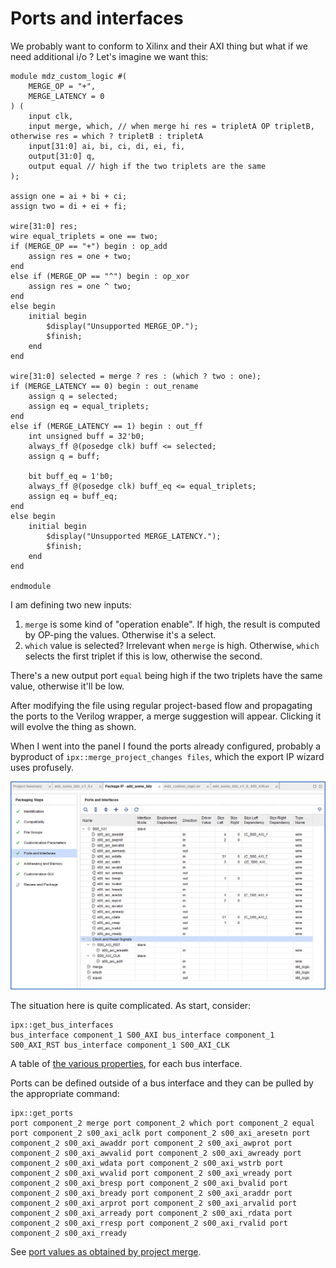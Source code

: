 # Ports and interfaces

We probably want to conform to Xilinx and their AXI thing but what if we need additional i/o ? Let's imagine we want this:

```
module mdz_custom_logic #(
    MERGE_OP = "+",
    MERGE_LATENCY = 0
) (
    input clk,
    input merge, which, // when merge hi res = tripletA OP tripletB, otherwise res = which ? tripletB : tripletA 
    input[31:0] ai, bi, ci, di, ei, fi,
    output[31:0] q,
    output equal // high if the two triplets are the same
);

assign one = ai + bi + ci;
assign two = di + ei + fi;

wire[31:0] res;
wire equal_triplets = one == two;
if (MERGE_OP == "+") begin : op_add
    assign res = one + two;
end
else if (MERGE_OP == "^") begin : op_xor
    assign res = one ^ two;
end
else begin
    initial begin
        $display("Unsupported MERGE_OP.");
        $finish;
    end
end

wire[31:0] selected = merge ? res : (which ? two : one);
if (MERGE_LATENCY == 0) begin : out_rename
    assign q = selected;
    assign eq = equal_triplets;
end
else if (MERGE_LATENCY == 1) begin : out_ff
    int unsigned buff = 32'b0;
    always_ff @(posedge clk) buff <= selected;
    assign q = buff;
    
    bit buff_eq = 1'b0;
    always_ff @(posedge clk) buff_eq <= equal_triplets;
    assign eq = buff_eq;
end
else begin
    initial begin
        $display("Unsupported MERGE_LATENCY.");
        $finish;
    end
end

endmodule
```

I am defining two new inputs:

1. `merge` is some kind of "operation enable". If high, the result is computed by OP-ping the values. Otherwise it's a select.
2. `which` value is selected? Irrelevant when `merge` is high. Otherwise, `which` selects the first triplet if this is low, otherwise the second.

There's a new output port `equal` being high if the two triplets have the same value, otherwise it'll be low.

After modifying the file using regular project-based flow and propagating the ports to the Verilog wrapper, a merge suggestion will appear. Clicking it will evolve the thing as shown.


When I went into the panel I found the ports already configured, probably a byproduct of `ipx::merge_project_changes files`, which the export IP wizard uses profusely. 

![IP Packager, Ports and interfaces tab after merge](./05_ip_pckgr_ports_and_interfaces.png)

The situation here is quite complicated. As start, consider:
```
ipx::get_bus_interfaces
bus_interface component_1 S00_AXI bus_interface component_1 S00_AXI_RST bus_interface component_1 S00_AXI_CLK
```
A table of [the various properties](../pseudo-reference/bus-interfaces.md), for each bus interface.

Ports can be defined outside of a bus interface and they can be pulled by the appropriate command:

```
ipx::get_ports
port component_2 merge port component_2 which port component_2 equal port component_2 s00_axi_aclk port component_2 s00_axi_aresetn port component_2 s00_axi_awaddr port component_2 s00_axi_awprot port component_2 s00_axi_awvalid port component_2 s00_axi_awready port component_2 s00_axi_wdata port component_2 s00_axi_wstrb port component_2 s00_axi_wvalid port component_2 s00_axi_wready port component_2 s00_axi_bresp port component_2 s00_axi_bvalid port component_2 s00_axi_bready port component_2 s00_axi_araddr port component_2 s00_axi_arprot port component_2 s00_axi_arvalid port component_2 s00_axi_arready port component_2 s00_axi_rdata port component_2 s00_axi_rresp port component_2 s00_axi_rvalid port component_2 s00_axi_rready
```

See [port values as obtained by project merge](../pseudo-reference/component-ports.md).